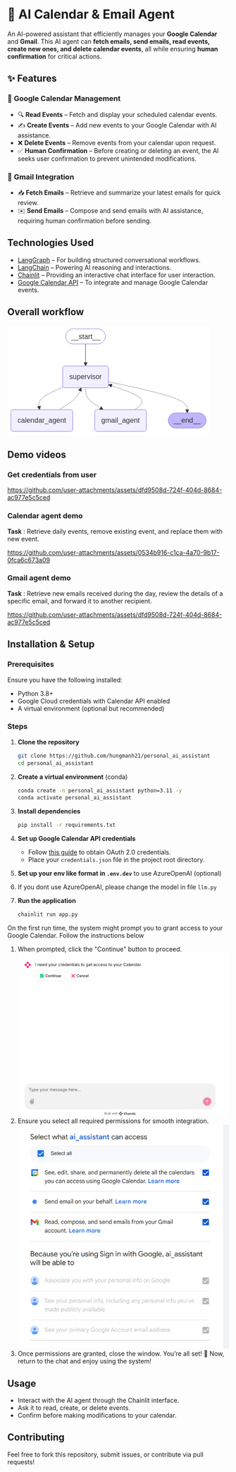 # 🤖 AI Calendar & Email Agent  

An AI-powered assistant that efficiently manages your **Google Calendar** and **Gmail**. This AI agent can **fetch emails, send emails, read events, create new ones, and delete calendar events**, all while ensuring **human confirmation** for critical actions.  

## ✨ Features  

### 📅 **Google Calendar Management**  
- 🔍 **Read Events** – Fetch and display your scheduled calendar events.  
- ✍️ **Create Events** – Add new events to your Google Calendar with AI assistance.  
- ❌ **Delete Events** – Remove events from your calendar upon request.  
- ✅ **Human Confirmation** – Before creating or deleting an event, the AI seeks user confirmation to prevent unintended modifications.  

### 📧 **Gmail Integration**  
- 📥 **Fetch Emails** – Retrieve and summarize your latest emails for quick review.  
- ✉️ **Send Emails** – Compose and send emails with AI assistance, requiring human confirmation before sending.  

## Technologies Used

- [LangGraph](https://github.com/langchain-ai/langgraph) – For building structured conversational workflows.
- [LangChain](https://www.langchain.com/) – Powering AI reasoning and interactions.
- [Chainlit](https://docs.chainlit.io/) – Providing an interactive chat interface for user interaction.
- [Google Calendar API](https://developers.google.com/calendar) – To integrate and manage Google Calendar events.

## Overall workflow
![overall workflow](images/supervisors.png)

## Demo videos

### Get credentials from user
https://github.com/user-attachments/assets/dfd9508d-724f-404d-8684-ac977e5c5ced

### Calendar agent demo
**Task** : Retrieve daily events, remove existing event, and replace them with new event.

https://github.com/user-attachments/assets/0534b916-c1ca-4a70-9b17-0fca6c673a09

### Gmail agent demo
**Task** : Retrieve new emails received during the day, review the details of a specific email, and forward it to another recipient.

https://github.com/user-attachments/assets/dfd9508d-724f-404d-8684-ac977e5c5ced

## Installation & Setup

### Prerequisites
Ensure you have the following installed:
- Python 3.8+
- Google Cloud credentials with Calendar API enabled
- A virtual environment (optional but recommended)

### Steps
1. **Clone the repository**
   ```bash
   git clone https://github.com/hungmanh21/personal_ai_assistant
   cd personal_ai_assistant
   ```
2. **Create a virtual environment** (conda)
   ```bash
   conda create -n personal_ai_assistant python=3.11 -y
   conda activate personal_ai_assistant
   ```
3. **Install dependencies**
   ```bash
   pip install -r requirements.txt
   ```
4. **Set up Google Calendar API credentials**
   - Follow [this guide](https://developers.google.com/calendar/quickstart/python) to obtain OAuth 2.0 credentials.
   - Place your `credentials.json` file in the project root directory.

5. **Set up your env like format in `.env.dev`** to use AzureOpenAI (optional)
6. If you dont use AzureOpenAI, please change the model in file `llm.py`
7. **Run the application**
   ```bash
   chainlit run app.py
   ```

On the first run time, the system might prompt you to grant access to your Google Calendar. Follow the instructions below
1. When prompted, click the "Continue" button to proceed.
![First run image](images/grant_access_1.png)
2. Ensure you select all required permissions for smooth integration.
![First run image 2](images/grant_access_2.png)
3. Once permissions are granted, close the window. You’re all set! 🎉
Now, return to the chat and enjoy using the system!

## Usage
- Interact with the AI agent through the Chainlit interface.
- Ask it to read, create, or delete events.
- Confirm before making modifications to your calendar.

## Contributing
Feel free to fork this repository, submit issues, or contribute via pull requests!
